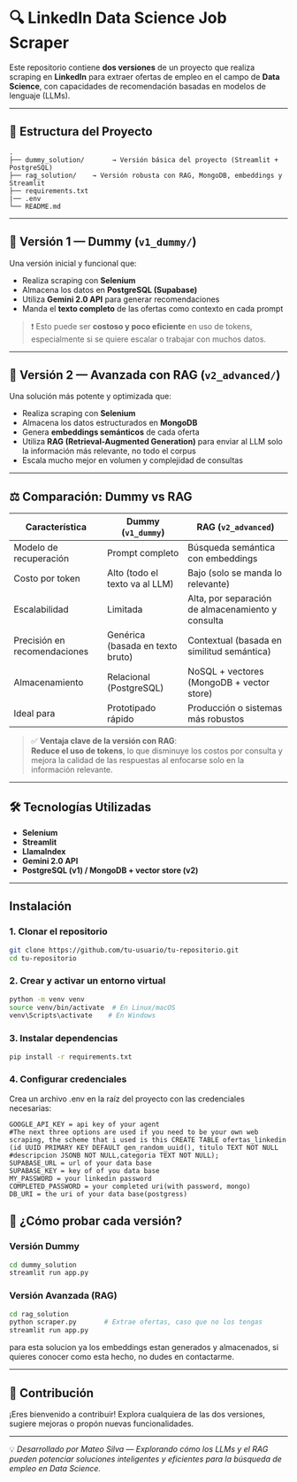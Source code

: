 # 🔍 LinkedIn Data Science Job Scraper

Este repositorio contiene **dos versiones** de un proyecto que realiza scraping en **LinkedIn** para extraer ofertas de empleo en el campo de **Data Science**, con capacidades de recomendación basadas en modelos de lenguaje (LLMs).

---

## 📁 Estructura del Proyecto

```
.
├── dummy_solution/       → Versión básica del proyecto (Streamlit + PostgreSQL)
├── rag_solution/    → Versión robusta con RAG, MongoDB, embeddings y Streamlit
├── requirements.txt
|── .env
└── README.md
```

---

## 🧪 Versión 1 — Dummy (`v1_dummy/`)

Una versión inicial y funcional que:
- Realiza scraping con **Selenium**
- Almacena los datos en **PostgreSQL (Supabase)**
- Utiliza **Gemini 2.0 API** para generar recomendaciones
- Manda el **texto completo** de las ofertas como contexto en cada prompt

> ❗ Esto puede ser **costoso y poco eficiente** en uso de tokens, especialmente si se quiere escalar o trabajar con muchos datos.

---

## 🚀 Versión 2 — Avanzada con RAG (`v2_advanced/`)

Una solución más potente y optimizada que:
- Realiza scraping con **Selenium**
- Almacena los datos estructurados en **MongoDB**
- Genera **embeddings semánticos** de cada oferta
- Utiliza **RAG (Retrieval-Augmented Generation)** para enviar al LLM solo la información más relevante, no todo el corpus
- Escala mucho mejor en volumen y complejidad de consultas

---

## ⚖️ Comparación: Dummy vs RAG

| Característica                    | Dummy (`v1_dummy`)                            | RAG (`v2_advanced`)                             |
|----------------------------------|-----------------------------------------------|-------------------------------------------------|
| Modelo de recuperación           | Prompt completo                                | Búsqueda semántica con embeddings               |
| Costo por token                  | Alto (todo el texto va al LLM)                | Bajo (solo se manda lo relevante)              |
| Escalabilidad                    | Limitada                                       | Alta, por separación de almacenamiento y consulta |
| Precisión en recomendaciones     | Genérica (basada en texto bruto)              | Contextual (basada en similitud semántica)      |
| Almacenamiento                   | Relacional (PostgreSQL)                        | NoSQL + vectores (MongoDB + vector store)       |
| Ideal para                       | Prototipado rápido                             | Producción o sistemas más robustos              |

> ✅ **Ventaja clave de la versión con RAG**:  
> **Reduce el uso de tokens**, lo que disminuye los costos por consulta y mejora la calidad de las respuestas al enfocarse solo en la información relevante.

---

## 🛠 Tecnologías Utilizadas

- **Selenium**
- **Streamlit**
- **LlamaIndex**
- **Gemini 2.0 API**
- **PostgreSQL (v1) / MongoDB + vector store (v2)**

---

## Instalación

### 1. Clonar el repositorio
```bash
git clone https://github.com/tu-usuario/tu-repositorio.git
cd tu-repositorio
```


### 2. Crear y activar un entorno virtual
```bash
python -m venv venv
source venv/bin/activate  # En Linux/macOS
venv\Scripts\activate    # En Windows
```


### 3. Instalar dependencias
```bash
pip install -r requirements.txt
```

### 4. Configurar credenciales
Crea un archivo .env en la raíz del proyecto con las credenciales necesarias:
```env
GOOGLE_API_KEY = api key of your agent
#The next three options are used if you need to be your own web scraping, the scheme that i used is this CREATE TABLE ofertas_linkedin (id UUID PRIMARY KEY DEFAULT gen_random_uuid(), titulo TEXT NOT NULL #descripcion JSONB NOT NULL,categoria TEXT NOT NULL);
SUPABASE_URL = url of your data base
SUPABASE_KEY = key of of you data base
MY_PASSWORD = your linkedin password
COMPLETED_PASSWORD = your completed uri(with password, mongo)
DB_URI = the uri of your data base(postgress)
```

## 🧪 ¿Cómo probar cada versión?

### Versión Dummy
```bash
cd dummy_solution
streamlit run app.py
```

### Versión Avanzada (RAG)
```bash
cd rag_solution
python scraper.py       # Extrae ofertas, caso que no los tengas
streamlit run app.py  
```

para esta solucion ya los embeddings estan generados y almacenados, si quieres conocer como esta hecho, no dudes en contactarme.

---

## 🤝 Contribución

¡Eres bienvenido a contribuir! Explora cualquiera de las dos versiones, sugiere mejoras o propón nuevas funcionalidades.

---

💡 *Desarrollado por Mateo Silva — Explorando cómo los LLMs y el RAG pueden potenciar soluciones inteligentes y eficientes para la búsqueda de empleo en Data Science.*
